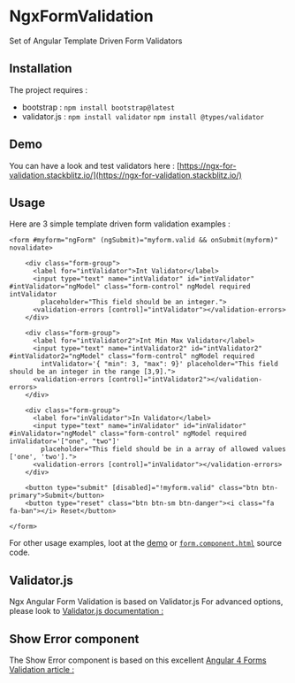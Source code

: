# NgxFormValidation

Set of Angular Template Driven Form Validators 

## Installation

The project requires :
* bootstrap  : `npm install bootstrap@latest`
* validator.js : `npm install validator` `npm install @types/validator`

## Demo

You can have a look and test validators here :
[https://ngx-for-validation.stackblitz.io/](https://ngx-for-validation.stackblitz.io/)

## Usage 
Here are 3 simple template driven form validation examples :

```
<form #myform="ngForm" (ngSubmit)="myform.valid && onSubmit(myform)" novalidate>

    <div class="form-group">
      <label for="intValidator">Int Validator</label>
      <input type="text" name="intValidator" id="intValidator" #intValidator="ngModel" class="form-control" ngModel required intValidator
        placeholder="This field should be an integer.">
      <validation-errors [control]="intValidator"></validation-errors>
    </div>

    <div class="form-group">
      <label for="intValidator2">Int Min Max Validator</label>
      <input type="text" name="intValidator2" id="intValidator2" #intValidator2="ngModel" class="form-control" ngModel required
        intValidator='{ "min": 3, "max": 9}' placeholder="This field should be an integer in the range [3,9].">
      <validation-errors [control]="intValidator2"></validation-errors>
    </div>

    <div class="form-group">
      <label for="inValidator">In Validator</label>
      <input type="text" name="inValidator" id="inValidator" #inValidator="ngModel" class="form-control" ngModel required inValidator='["one", "two"]'
        placeholder="This field should be in a array of allowed values ['one', 'two'].">
      <validation-errors [control]="inValidator"></validation-errors>
    </div>

    <button type="submit" [disabled]="!myform.valid" class="btn btn-primary">Submit</button>
    <button type="reset" class="btn btn-sm btn-danger"><i class="fa fa-ban"></i> Reset</button>

</form>
```
For other usage examples, loot at the [demo](https://ngx-for-validation.stackblitz.io/) or [`form.component.html`](https://github.com/Philippe-Collignon/ngx-form-validation/blob/master/src/app/form/form.component.html) source code.

## Validator.js

Ngx Angular Form Validation is based on Validator.js
For advanced options, please look to [Validator.js documentation :](https://github.com/chriso/validator.js)

## Show Error component

The Show Error component is based on this excellent [Angular 4 Forms Validation article : ](https://www.toptal.com/angular-js/angular-4-forms-validation)